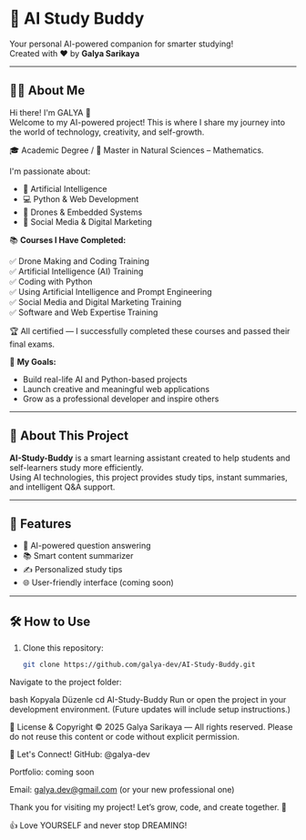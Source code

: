 # 🤖 AI Study Buddy

Your personal AI-powered companion for smarter studying!  
Created with ❤️ by **Galya Sarikaya**

---

## 🙋‍♀️ About Me

Hi there! I'm GALYA 👋  
Welcome to my AI-powered project! This is where I share my journey into the world of technology, creativity, and self-growth.

🎓 Academic Degree / 📐 Master in Natural Sciences – Mathematics.

I'm passionate about:

- 🤖 Artificial Intelligence  
- 💻 Python & Web Development  
- 🚁 Drones & Embedded Systems  
- 📱 Social Media & Digital Marketing  

📚 **Courses I Have Completed:**

✅ Drone Making and Coding Training  
✅ Artificial Intelligence (AI) Training  
✅ Coding with Python  
✅ Using Artificial Intelligence and Prompt Engineering  
✅ Social Media and Digital Marketing Training  
✅ Software and Web Expertise Training  

🏆 All certified — I successfully completed these courses and passed their final exams.

🎯 **My Goals:**

- Build real-life AI and Python-based projects  
- Launch creative and meaningful web applications  
- Grow as a professional developer and inspire others  

---

## 📘 About This Project

**AI-Study-Buddy** is a smart learning assistant created to help students and self-learners study more efficiently.  
Using AI technologies, this project provides study tips, instant summaries, and intelligent Q&A support.

---

## 🚀 Features

- 🧠 AI-powered question answering  
- 📚 Smart content summarizer  
- ✍️ Personalized study tips  
- 🌐 User-friendly interface (coming soon)

---

## 🛠️ How to Use

1. Clone this repository:

   ```bash
   git clone https://github.com/galya-dev/AI-Study-Buddy.git
Navigate to the project folder:

bash
Kopyala
Düzenle
cd AI-Study-Buddy
Run or open the project in your development environment.
(Future updates will include setup instructions.)

📄 License & Copyright
© 2025 Galya Sarikaya — All rights reserved.
Please do not reuse this content or code without explicit permission.

🌟 Let's Connect!
GitHub: @galya-dev

Portfolio: coming soon

Email: galya.dev@gmail.com (or your new professional one)

Thank you for visiting my project!
Let’s grow, code, and create together. 🚀

👍 Love YOURSELF and never stop DREAMING!










































